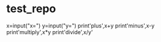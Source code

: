 # test_repo

x=input("x=")
y=input("y=")
print'plus',x+y
print'minus',x-y
print'multiply',x*y
print'divide',x/y'
